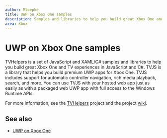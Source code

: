 ```yaml
---
author: Mtoepke
title: UWP on Xbox One samples
description: Samples and libraries to help you build great Xbox One and TV experiences.
area: Xbox
---
```


# UWP on Xbox One samples

TVHelpers is a set of JavaScript and XAML/C# samples and libraries to help you build great Xbox One and TV experiences in JavaScript and C#. TVJS is a library that helps you build premium UWP apps for Xbox One. TVJS includes support for automatic controller navigation, rich media playback, search, and more. You can use TVJS with your hosted web app just as easily as with a packaged web UWP app with full access to the Windows Runtime APIs.
  
For more information, see the [TVHelpers](https://github.com/Microsoft/TVHelpers) project and the project [wiki](https://github.com/Microsoft/TVHelpers/wiki).

## See also

- [UWP on Xbox One](index.md)


<!--HONumber=Jun16_HO3-->


